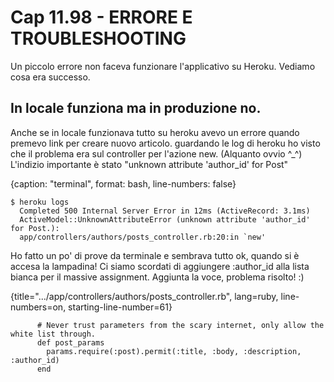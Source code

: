 # <a name="top"></a> Cap 11.98 - ERRORE E TROUBLESHOOTING

Un piccolo errore non faceva funzionare l'applicativo su Heroku. Vediamo cosa era successo.



## In locale funziona ma in produzione no.

Anche se in locale funzionava tutto su heroku avevo un errore quando premevo link per creare nuovo articolo.
guardando le log di heroku ho visto che il problema era sul controller per l'azione new. (Alquanto ovvio ^_^)
L'indizio importante è stato "unknown attribute 'author_id' for Post"

{caption: "terminal", format: bash, line-numbers: false}
```
$ heroku logs
  Completed 500 Internal Server Error in 12ms (ActiveRecord: 3.1ms)
  ActiveModel::UnknownAttributeError (unknown attribute 'author_id' for Post.):
  app/controllers/authors/posts_controller.rb:20:in `new'
```

Ho fatto un po' di prove da terminale e sembrava tutto ok, quando si è accesa la lampadina! Ci siamo scordati di aggiungere :author_id alla lista bianca per il massive assignment. Aggiunta la voce, problema risolto! :)

{title=".../app/controllers/authors/posts_controller.rb", lang=ruby, line-numbers=on, starting-line-number=61}
```
      # Never trust parameters from the scary internet, only allow the white list through.
      def post_params
        params.require(:post).permit(:title, :body, :description, :author_id)
      end
```

